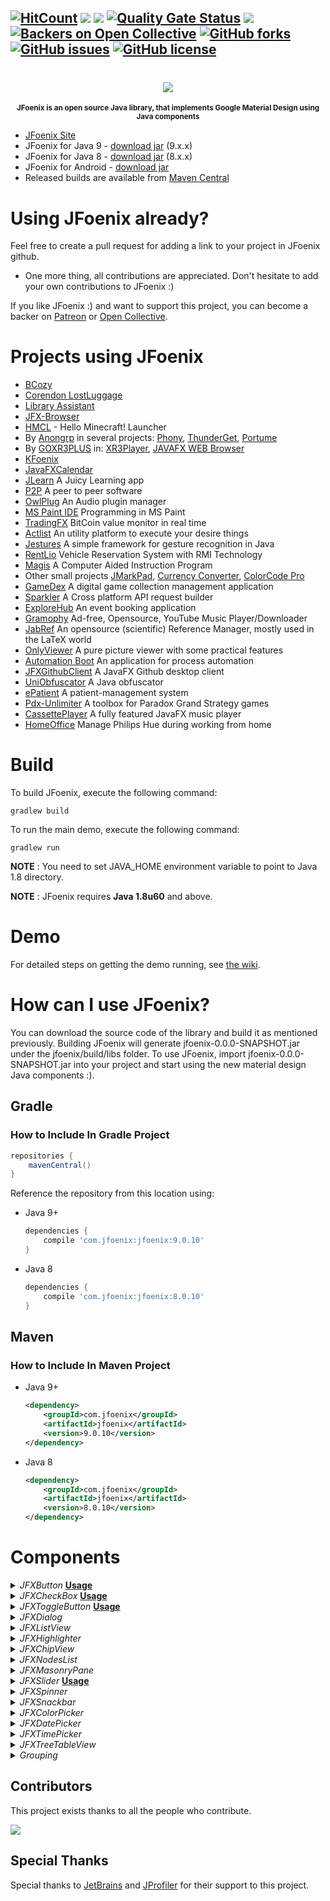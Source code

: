 [![HitCount](https://hits.dwyl.com/sshahine/JFoenix.svg?style=flat)](https://hits.dwyl.com/jfoenixadmin/JFoenix)
[![][CircleCI img]][CircleCI]
[![][mavenbadge img]][mavenbadge]
[![Quality Gate Status](https://sonarcloud.io/api/project_badges/measure?project=jfoenixadmin_JFoenix&metric=alert_status)](https://sonarcloud.io/dashboard?id=jfoenixadmin_JFoenix)
[![][gitter img]][gitter]
[![Backers on Open Collective](https://opencollective.com/JFoenix/backers/badge.svg)](#backers) 
[![GitHub forks](https://img.shields.io/github/forks/jfoenixadmin/JFoenix.svg)](https://github.com/jfoenixadmin/JFoenix/network)
[![GitHub issues](https://img.shields.io/github/issues/jfoenixadmin/JFoenix.svg)](https://github.com/jfoenixadmin/JFoenix/issues)
[![GitHub license](https://img.shields.io/github/license/jfoenixadmin/JFoenix.svg)](https://github.com/jfoenixadmin/JFoenix/blob/master/LICENSE)
---

<h1 align="center">
    <img src="http://www.jfoenix.com/img/logo-JFX.png">
</h1>
<p align="center">
<sup>
<b>JFoenix is an open source Java library, that implements Google Material Design using Java components</b>
</sup>
</p>

* [JFoenix Site](http://www.jfoenix.com)
* JFoenix for Java 9 - [download jar](https://search.maven.org/remotecontent?filepath=com/jfoenix/jfoenix/9.0.10/jfoenix-9.0.10.jar) (9.x.x)
* JFoenix for Java 8 - [download jar](https://search.maven.org/remotecontent?filepath=com/jfoenix/jfoenix/8.0.10/jfoenix-8.0.10.jar) (8.x.x)
* JFoenix for Android - [download jar](https://search.maven.org/remotecontent?filepath=com/jfoenix/jfoenix/8.0.10/jfoenix-8.0.10-retrolambda.jar)
* Released builds are available from [Maven Central](http://search.maven.org/#search%7Cga%7C1%7CJFoenix)

# Using JFoenix already?
Feel free to create a pull request for adding a link to your project in JFoenix github.
* One more thing, all contributions are appreciated. Don't hesitate to add your own contributions to JFoenix :)

If you like JFoenix :) and want to support this project, you can become a backer on <a href="https://www.patreon.com/shadishaheen">Patreon</a> or <a href="https://opencollective.com/jfoenix">Open Collective</a>.

# Projects using JFoenix
* <a href="http://bcozy.org">BCozy</a>
* <a href="https://github.com/ThijsZijdel/Corendon-LostLuggage">Corendon LostLuggage</a>
* <a href="https://github.com/afsalashyana/Library-Assistant">Library Assistant</a>
* <a href="https://github.com/badarshahzad/Jfx-Browser">JFX-Browser</a>
* <a href="https://github.com/huanghongxun/HMCL">HMCL</a> - Hello Minecraft! Launcher 
* By <a href="https://github.com/anongrp">Anongrp</a> in several projects: 
<a href="https://github.com/anongrp/Phony">Phony</a>,
<a href="https://github.com/anongrp/ThunderGet">ThunderGet</a>,
<a href="https://github.com/anongrp/Portume">Portume</a>
* By <a href="https://github.com/goxr3plus">GOXR3PLUS</a> in:
<a href="https://github.com/goxr3plus/XR3Player">XR3Player</a>,
<a href="https://github.com/goxr3plus/JavaFX-Web-Browser">JAVAFX WEB Browser</a>
* <a href="https://github.com/bkenn/KFoenix">KFoenix</a>
* <a href="https://github.com/SeynalKim/JavaFXCalendar">JavaFXCalendar</a>
* <a href="https://bitbucket.org/NiNi94/oop16-jlearn/src/master/">JLearn</a> A Juicy Learning app
* <a href="https://github.com/rohan23chhabra/p2p">P2P</a> A peer to peer software
* <a href="https://github.com/DropSnorz/OwlPlug">OwlPlug</a> An Audio plugin manager
* <a href="https://github.com/RubbaBoy/MSPaintIDE">MS Paint IDE</a> Programming in MS Paint
* <a href="https://github.com/fl0wo/TradingFX">TradingFX</a> BitCoin value monitor in real time
* <a href="https://github.com/silentsoft/actlist">Actlist</a> An utility platform to execute your desire things
* <a href="https://github.com/Giulianini/Jestures">Jestures</a> A simple framework for gesture recognition in Java
* <a href="https://github.com/Shehanka/RentLio">RentLio</a> Vehicle Reservation System with RMI Technology
* <a href="https://github.com/ianspryn/Magis">Magis</a> A Computer Aided Instruction Program
* Other small projects <a href="https://github.com/mayuso/JMarkPad">JMarkPad</a>,
<a href="https://github.com/naeemkhan12/CurrencyConverter.git">Currency Converter</a>,
<a href="https://github.com/Anikeshpatel/ColorCode-Pro">ColorCode Pro</a>
* <a href="https://github.com/ykrasik/gamedex">GameDex</a> A digital game collection management application
* <a href="https://github.com/AmrDeveloper/Sparkler">Sparkler</a> A Cross platform API request builder
* <a href="https://github.com/GikuMironica/ExploreHub">ExploreHub</a> An event booking application
* <a href="https://github.com/dubbadhar/gramophy">Gramophy</a> Ad-free, Opensource, YouTube Music Player/Downloader
* [JabRef](https://www.jabref.org/) An opensource (scientific) Reference Manager, mostly used in the LaTeX world
* <a href="https://github.com/greyovo/OnlyViewer">OnlyViewer</a> A pure picture viewer with some practical features
* <a href="https://github.com/Patresss/AutomationBoot">Automation Boot</a> An application for process automation
* <a href="https://github.com/DevTony101/JFXGithubClient">JFXGithubClient</a> A JavaFX Github desktop client
* <a href="https://github.com/MJVL/UniObfuscator">UniObfuscator</a> A Java obfuscator
* <a href="https://github.com/Propo41/ePatient">ePatient</a> A patient-management system
* <a href="https://github.com/crschnick/pdx_unlimiter">Pdx-Unlimiter</a> A toolbox for Paradox Grand Strategy games
* <a href="https://gitlab.com/grrfe/CassettePlayer">CassettePlayer</a> A fully featured JavaFX music player
* <a href="https://github.com/Patresss/HomeOffice">HomeOffice</a> Manage Philips Hue during working from home

# Build
To build JFoenix, execute the following command:

    gradlew build

To run the main demo, execute the following command:

    gradlew run

**NOTE** : You need to set JAVA_HOME environment variable to point to Java 1.8 directory.

**NOTE** : JFoenix requires **Java 1.8u60** and above.

# Demo
For detailed steps on getting the demo running, see [the wiki].

# How can I use JFoenix?
You can download the source code of the library and build it as mentioned previously. Building JFoenix will generate jfoenix-0.0.0-SNAPSHOT.jar under the jfoenix/build/libs folder. To use JFoenix, import jfoenix-0.0.0-SNAPSHOT.jar into your project and start using the new material design Java components :).

## Gradle
### How to Include In Gradle Project
```groovy
repositories {
    mavenCentral()
}
```
Reference the repository from this location using:
* Java 9+
    ```groovy
    dependencies {
        compile 'com.jfoenix:jfoenix:9.0.10'
    }
    ```
* Java 8
    ```groovy
    dependencies {
        compile 'com.jfoenix:jfoenix:8.0.10'
    }
    ```

## Maven
### How to Include In Maven Project
* Java 9+
    ```xml
    <dependency>
        <groupId>com.jfoenix</groupId>
        <artifactId>jfoenix</artifactId>
        <version>9.0.10</version>
    </dependency>
    ```
* Java 8
    ```xml
    <dependency>
        <groupId>com.jfoenix</groupId>
        <artifactId>jfoenix</artifactId>
        <version>8.0.10</version>
    </dependency>
    ```
# Components
<details><summary><i>JFXButton </i><a href="https://github.com/jfoenixadmin/JFoenix/wiki/Button"><b>Usage</b></a></summary><p>

![Button Demo](http://jfoenix.com/gif/button.gif "Button Demo")
</p></details>

<details><summary><i>JFXCheckBox </i><a href="https://github.com/jfoenixadmin/JFoenix/wiki/Checkbox"><b>Usage</b></a></summary><p>

![Check Box Demo](http://jfoenix.com/gif/checkbox.gif "Check Box Demo")
</p></details>

<details><summary><i>JFXToggleButton </i><a href="https://github.com/jfoenixadmin/JFoenix/wiki/Toggle-Button"><b>Usage</b></a></summary><p>

![Toggle Button Demo](http://jfoenix.com/gif/toggle-button.gif "Toggle Button Demo")
</p></details>

<details><summary><i>JFXDialog</i></summary><p>


![Dialog Demo](http://jfoenix.com/gif/dialog.gif "Dialog Demo")
</p></details>

<details><summary><i>JFXListView</i></summary><p>

    
![List View Demo](http://jfoenix.com/gif/listview.gif "List View Demo")
</p></details>

<details><summary><i>JFXHighlighter</i></summary><p>

    
![Highlighter](http://jfoenix.com/gif/highlighter.gif "Highlighter")
</p></details>

<details><summary><i>JFXChipView</i></summary><p>

    
![Chip View](http://jfoenix.com/gif/chipview.gif "Chip View")
</p></details>

<details><summary><i>JFXNodesList</i></summary><p>

    
![Nodes List Demo](http://jfoenix.com/gif/nodes-list.gif "Nodes List Demo")
</p></details>

<details><summary><i>JFXMasonryPane</i></summary><p>

    
![Masonry Demo](http://jfoenix.com/gif/masonry.gif "Masonry Demo")
</p></details>

<details><summary><i>JFXSlider </i> <a href="https://github.com/jfoenixadmin/JFoenix/wiki/Slider"><b>Usage</b></a></summary><p>

![Slider Demo](http://jfoenix.com/gif/slider.gif "Slider Demo")
</p></details>

<details><summary><i>JFXSpinner</i></summary><p>

    
![Spinner Demo](http://jfoenix.com/gif/spinner.gif "Spinner Demo")
</p></details>

<details><summary><i>JFXSnackbar</i></summary><p>

    
![Icons-Snackbar Demo](http://jfoenix.com/gif/icons-snackbar.gif "Icons-Snackbar Demo")
</p></details>

<details><summary><i>JFXColorPicker</i></summary><p>

    
![Color Picker Demo](http://jfoenix.com/gif/colorpicker-beta.gif "Color Picker Demo")
</p></details>

<details><summary><i>JFXDatePicker</i></summary><p>

    
![Date Picker Demo](http://jfoenix.com/gif/datepicker.gif "Date Picker Demo")
</p></details>

<details><summary><i>JFXTimePicker</i></summary><p>

    
![Time Picker Demo](http://jfoenix.com/gif/timepicker.gif "Time Picker Demo")
</p></details>

<details><summary><i>JFXTreeTableView</i></summary><p>

    
![Tree Table View](http://jfoenix.com/gif/treetableview.gif "Tree Table View")
</p></details>

<details><summary><i>Grouping</i></summary><p>
    
![Grouping Demo](http://jfoenix.com/gif/grouping.gif "Grouping Demo")
</p></details>

[mavenbadge]:https://search.maven.org/search?q=g:com.jfoenix%20AND%20a:jfoenix&core=gav
[mavenbadge img]:https://maven-badges.herokuapp.com/maven-central/com.jfoenix/jfoenix/badge.svg

[CircleCI]:https://circleci.com/gh/jfoenixadmin/JFoenix/tree/master
[CircleCI img]:https://circleci.com/gh/jfoenixadmin/JFoenix/tree/master.svg?style=shield

[gitter]:https://gitter.im/JFoenix/Lobby?utm_source=badge&utm_medium=badge&utm_campaign=pr-badge&utm_content=badge
[gitter img]:https://badges.gitter.im/JFoenix/Lobby.svg

[the wiki]: https://github.com/jfoenixadmin/JFoenix/wiki#trying-the-demo

## Contributors

This project exists thanks to all the people who contribute.

<a href="https://github.com/jfoenixadmin/JFoenix/contributors"><img src="https://opencollective.com/JFoenix/contributors.svg?width=890&button=false" /></a>


## Special Thanks

Special thanks to <a href="https://www.jetbrains.com">JetBrains</a> and <a href="https://www.ej-technologies.com/products/jprofiler/overview.html">JProfiler</a> for their support to this project.

